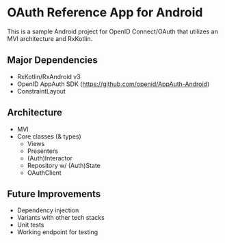 # OAuth Reference App for Android

This is a sample Android project for OpenID Connect/OAuth that utilizes an MVI architecture and RxKotlin.

## Major Dependencies
- RxKotlin/RxAndroid v3
- OpenID AppAuth SDK (https://github.com/openid/AppAuth-Android)
- ConstraintLayout

## Architecture
- MVI
- Core classes (& types)
    - Views
    - Presenters
    - (Auth)Interactor
    - Repository w/ (Auth)State
    - OAuthClient

## Future Improvements
- Dependency injection
- Variants with other tech stacks
- Unit tests
- Working endpoint for testing
